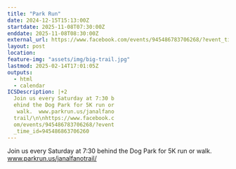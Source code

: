 ```yaml
---
title: "Park Run"
date: 2024-12-15T15:13:00Z
startdate: 2025-11-08T07:30:00Z
enddate: 2025-11-08T08:30:00Z
external_url: https://www.facebook.com/events/945486783706268/?event_time_id=945486863706260
layout: post
location: 
feature-img: "assets/img/big-trail.jpg"
lastmod: 2025-02-14T17:01:05Z
outputs:
  - html
  - calendar
ICSDescription: |+2
  Join us every Saturday at 7:30 b  ehind the Dog Park for 5K run or   walk.  www.parkrun.us/janalfano  trail/\n\nhttps://www.facebook.c  om/events/945486783706268/?event  _time_id=945486863706260
---
```


Join us every Saturday at 7&#58;30 behind the Dog Park for 5K run or walk.  www.parkrun.us/janalfanotrail/<br>
  <br>
  
